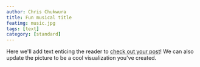 ```yaml
---
author: Chris Chukwura
title: Fun musical title
featimg: music.jpg
tags: [text]
category: [standard]
---
```


Here we'll add text enticing the reader to <a href="https://stat231-f20.github.io/Blog-Chukwura/" target="blank">check out your post</a>!  We can also update the picture to be a cool visualization you've created.

